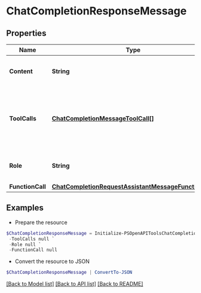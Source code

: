 # ChatCompletionResponseMessage
## Properties

Name | Type | Description | Notes
------------ | ------------- | ------------- | -------------
**Content** | **String** | The contents of the message. | 
**ToolCalls** | [**ChatCompletionMessageToolCall[]**](ChatCompletionMessageToolCall.md) | The tool calls generated by the model, such as function calls. | [optional] 
**Role** | **String** | The role of the author of this message. | 
**FunctionCall** | [**ChatCompletionRequestAssistantMessageFunctionCall**](ChatCompletionRequestAssistantMessageFunctionCall.md) |  | [optional] 

## Examples

- Prepare the resource
```powershell
$ChatCompletionResponseMessage = Initialize-PSOpenAPIToolsChatCompletionResponseMessage  -Content null `
 -ToolCalls null `
 -Role null `
 -FunctionCall null
```

- Convert the resource to JSON
```powershell
$ChatCompletionResponseMessage | ConvertTo-JSON
```

[[Back to Model list]](../README.md#documentation-for-models) [[Back to API list]](../README.md#documentation-for-api-endpoints) [[Back to README]](../README.md)

